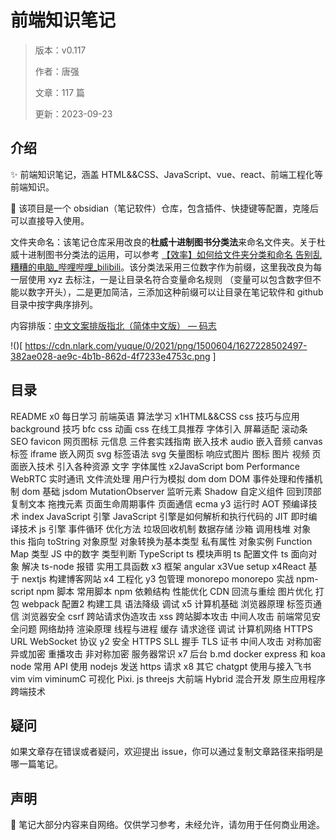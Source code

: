 # 前端知识笔记

> 版本：v0.117
>
> 作者：唐强
> 
> 文章：117 篇
> 
> 更新：2023-09-23

## 介绍

✨ 前端知识笔记，涵盖 HTML&&CSS、JavaScript、vue、react、前端工程化等前端知识。

📔 该项目是一个 obsidian（笔记软件）仓库，包含插件、快捷键等配置，克隆后可以直接导入使用。

文件夹命名：该笔记仓库采用改良的**杜威十进制图书分类法**来命名文件夹。关于杜威十进制图书分类法的运用，可以参考 [【效率】如何给文件夹分类和命名 告别乱糟糟的电脑\_哔哩哔哩\_bilibili](https://www.bilibili.com/video/BV1NX4y1T7dt)。该分类法采用三位数字作为前缀，这里我改良为每一层使用 xyz 去标注，一是让目录名符合变量命名规则 （变量可以包含数字但不能以数字开头），二是更加简洁，三添加这种前缀可以让目录在笔记软件和 github 目录中按字典序排列。

内容排版：[中文文案排版指北（简体中文版） — 码志](https://mazhuang.org/wiki/chinese-copywriting-guidelines/)

!()[ https://cdn.nlark.com/yuque/0/2021/png/1500604/1627228502497-382ae028-ae9c-4b1b-862d-4f7233e4753c.png ]

## 目录

README
x0 每日学习
	前端英语
	算法学习
x1HTML&&CSS
	css 技巧与应用
		background 技巧
		bfc
		css 动画
		css 在线工具推荐
		字体引入
		屏幕适配
		滚动条
	SEO
		favicon 网页图标
		元信息
	三件套实践指南
	嵌入技术
		audio 嵌入音频
		canvas 标签
		iframe 嵌入网页
		svg 标签语法
		svg 矢量图标
		响应式图片
		图标
		图片
		视频
		页面嵌入技术
	引入各种资源
	文字
		字体属性
x2JavaScript
	bom
		Performance
		WebRTC 实时通讯
		文件流处理
		用户行为模拟
	dom
		dom
		DOM 事件处理和传播机制
		dom 基础
		jsdom
		MutationObserver 监听元素
		Shadow 自定义组件
		回到顶部
		复制文本
		拖拽元素
		页面生命周期事件
		页面通信
	ecma
		y3 运行时
			AOT 预编译技术
			index
			JavaScript 引擎
			JavaScript 引擎是如何解析和执行代码的
			JIT 即时编译技术
			js 引擎
			事件循环
			优化方法
			垃圾回收机制
			数据存储
			沙箱
			调用栈堆
		对象
			this 指向
			toString
			对象原型
			对象转换为基本类型
			私有属性
		对象实例
			Function
			Map
		类型
			JS 中的数字
			类型判断
	TypeScript
		ts 模块声明
		ts 配置文件
		ts 面向对象
		解决 ts-node 报错
	实用工具函数
x3 框架
	angular
	x3Vue
		setup
	x4React
	基于 nextjs 构建博客网站
x4 工程化
	y3 包管理
		monorepo
		monorepo 实战
		npm-script
			npm 脚本
			常用脚本
		npm 依赖结构
	性能优化
		CDN
		回流与重绘
		图片优化
	打包
		webpack 配置2
		构建工具
	语法降级
	调试
x5 计算机基础
	浏览器原理
		标签页通信
		浏览器安全
			csrf 跨站请求伪造攻击
			xss 跨站脚本攻击
			中间人攻击
			前端常见安全问题
			网络劫持
		渲染原理
		线程与进程
		缓存
		请求途径
		调试
	计算机网络
		HTTPS
		URL
		WebSocket 协议
		y2 安全
			HTTPS
			SLL 握手
			TLS 证书
			中间人攻击
			对称加密
			异或加密
			重播攻击
			非对称加密
		服务器常识
x7 后台
	b.md
	docker
	express 和 koa
	node 常用 API
	使用 nodejs 发送 https 请求
x8 其它
	chatgpt 使用与接入飞书
	vim
		vim
		viminumC
	可视化
		Pixi. js
		threejs
	大前端
		Hybrid 混合开发
		原生应用程序
		跨端技术

## 疑问

如果文章存在错误或者疑问，欢迎提出 issue，你可以通过复制文章路径来指明是哪一篇笔记。

## 声明

🤝 笔记大部分内容来自网络。仅供学习参考，未经允许，请勿用于任何商业用途。
